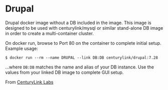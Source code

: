 Drupal
=====================

Drupal docker image without a DB included in the image. This image is designed to be used with centurylink/mysql or similar stand-alone DB image in order to create a multi-container cluster. 

On docker run, browse to Port 80 on the container to complete initial setup. 
Example usage:

`$ docker run --rm --name DRUPAL --link DB:DB centurylink/drupal:7.28`

...where `DB:DB` matches the name and alias of your DB instance. Use the values from your linked DB image to complete GUI setup.

From [CenturyLink Labs](http://www.centurylinklabs.com)

